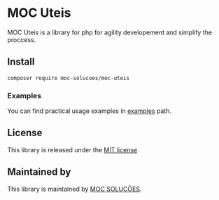 # MOC Uteis
MOC Uteis is a library for php for agility developement and simplify the proccess.

## Install
`composer require moc-solucoes/moc-uteis`

### Examples
You can find practical usage examples in [examples](https://github.com/maikees/moc-uteis/tree/master/examples) path.

## License
This library is released under the [MIT license](https://github.com/maikees/moc-uteis/blob/master/LICENSE).

## Maintained by
This library is maintained by [MOC SOLUÇÕES](http://mocsolucoes.com.br).
